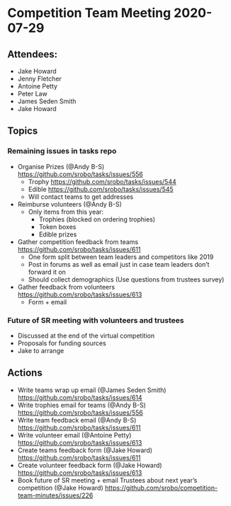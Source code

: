# Competition Team Meeting 2020-07-29

## Attendees:

- Jake Howard
- Jenny Fletcher
- Antoine Petty
- Peter Law
- James Seden Smith
- Jake Howard

## Topics

### Remaining issues in tasks repo

- Organise Prizes (@Andy B-S) https://github.com/srobo/tasks/issues/556 
	- Trophy https://github.com/srobo/tasks/issues/544 
	- Edible https://github.com/srobo/tasks/issues/545
	- Will contact teams to get addresses
- Reimburse volunteers (@Andy B-S)
	- Only items from this year:
		- Trophies (blocked on ordering trophies)
		- Token boxes
		- Edible prizes
- Gather competition feedback from teams https://github.com/srobo/tasks/issues/611 
	- One form split between team leaders and competitors like 2019
	- Post in forums as well as email just in case team leaders don’t forward it on
	- Should collect demographics (Use questions from trustees survey)
- Gather feedback from volunteers https://github.com/srobo/tasks/issues/613 
	- Form + email

### Future of SR meeting with volunteers and trustees
	
- Discussed at the end of the virtual competition
- Proposals for funding sources
- Jake to arrange

## Actions

- Write teams wrap up email (@James Seden Smith) https://github.com/srobo/tasks/issues/614
- Write trophies email for teams (@Andy B-S) https://github.com/srobo/tasks/issues/556
- Write team feedback email (@Andy B-S) https://github.com/srobo/tasks/issues/611
- Write volunteer email (@Antoine Petty) https://github.com/srobo/tasks/issues/613
- Create teams feedback form (@Jake Howard) https://github.com/srobo/tasks/issues/611
- Create volunteer feedback form (@Jake Howard) https://github.com/srobo/tasks/issues/613
- Book future of SR meeting + email Trustees about next year’s competition (@Jake Howard) https://github.com/srobo/competition-team-minutes/issues/226

